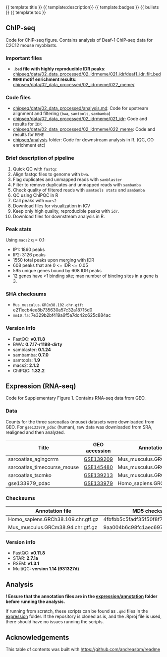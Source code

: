 {{ template:title }}
{{ template:description}}
{{ template:badges }}
{{ bullets }}
{{ template:toc }}


## ChIP-seq

Code for ChIP-seq figure. Contains analysis of Deaf-1 ChIP-seq data for C2C12 mouse myoblasts.

### Important files
- **`.bed` file with highly reproducible IDR peaks**: [chipseq/data/02_data_processed/02_idrmeme/021_idr/deaf1_idr_filt.bed](chipseq/data/02_data_processed/02_idrmeme/021_idr/deaf1_idr_filt.bed)
- **`MEME` motif enrichment results**: [chipseq/data/02_data_processed/02_idrmeme/022_meme/](chipseq/data/02_data_processed/02_idrmeme/022_meme/)

### Code files
- [chipseq/data/02_data_processed/analysis.md](chipseq/data/02_data_processed/analysis.md): Code for upstream alignment and filtering (`bwa`, `samtools`, `sambamba`)
- [chipseq/data/02_data_processed/02_idrmeme/021_idr](chipseq/data/02_data_processed/02_idrmeme/021_idr): Code and results for `IDR` 
- [chipseq/data/02_data_processed/02_idrmeme/022_meme](chipseq/data/02_data_processed/02_idrmeme/022_meme): Code and results for `MEME` 
- [chipseq/analysis](chipseq/analysis/) folder: Code for downstream analysis in R. (QC, GO enrichment etc)

### Brief description of pipeline
1. Quick QC with `fastqc`
2. Align fastqc files to genome with `bwa`. 
3. Flag duplicates and unmapped reads with `samblaster`
4. Filter to remove duplicates and unmapped reads with `sambamba`
5. Check quality of filtered reads with `samtools stats` and `sambamba`
6. QC using ChIPQC in R
6. Call peaks with `macs2`
6. Download files for visualization in IGV 
7. Keep only high quality, reproducible peaks with `idr`. 
8. Download files for downstream analysis in R. 

### Peak stats

Using `macs2` q = 0.1: 

- IP1: 1860 peaks 
- IP2: 3126 peaks
- 1550 total peaks upon merging with IDR 
- 608 peaks that are 0 <= IDR <= 0.05
- 595 unique genes bound by 608 IDR peaks
- 12 genes have >1 binding site; max number of binding sites in a gene is 3. 

### SHA checksums
- `Mus_musculus.GRCm38.102.chr.gtf`: e211ecb4ee8b735630a57c32a18715d0
- `mm10.fa`: 7e329b2bf419a9f5a7dc42c625c884ac

### Version info 

- FastQC: **v0.11.8**
- BWA: **0.7.17-r1198-dirty**
- samblaster: **0.1.24**
- sambamba: **0.7.0**
- samtools: **1.9**
- macs2: **2.1.2**
- ChIPQC: **1.32.2**

## Expression (RNA-seq)

Code for Supplementary Figure 1. Contains RNA-seq data from GEO. 

### Data

Counts for the three sarcoatlas (mouse) datasets were downloaded from GEO. For `gse133979_pdac` (human), raw data was downloaded from SRA, realigned and then analyzed. 

Title                       | GEO accession | Annotation file used 
--------------------------- | ------------- | ----------------------------------
sarcoatlas_agingcrrm        | [GSE139209](https://www.ncbi.nlm.nih.gov/geo/query/acc.cgi?acc=GSE139209) | Mus_musculus.GRCm38.94.chr.gtf.gz
sarcoatlas_timecourse_mouse | [GSE145480](https://www.ncbi.nlm.nih.gov/geo/query/acc.cgi?acc=GSE145480) | Mus_musculus.GRCm38.94.chr.gtf.gz
sarcoatlas_tscmko           | [GSE139213](https://www.ncbi.nlm.nih.gov/geo/query/acc.cgi?acc=GSE139213) | Mus_musculus.GRCm38.94.chr.gtf.gz
gse133979_pdac              | [GSE133979](https://www.ncbi.nlm.nih.gov/geo/query/acc.cgi?acc=GSE133979) | Homo_sapiens.GRCh38.109.chr.gtf.gz

### Checksums

Annotation file                    | MD5 checksum
---------------------------------- | --------------------------------
Homo_sapiens.GRCh38.109.chr.gtf.gz | 4fbfbb5c5fadf35f50f8f7134d7a2412
Mus_musculus.GRCm38.94.chr.gtf.gz  | 9aa004b6c98fc1aec6973af98e22b822

### Version info
- FastQC: **v0.11.8**
- STAR: **2.7.1a**
- RSEM: **v1.3.1**
- MultiQC: **version 1.14 (931327d)**

## Analysis

**! Ensure that the annotation files are in the [expression/annotation](expression/annotation/) folder before running the analysis.**

If running from scratch, these scripts can be found as `.qmd` files in the [expression](expression) folder. If the repository is cloned as is, and the .Rproj file is used, there should have no issues running the scripts.

## Acknowledgements

This table of contents was built with https://github.com/andreasbm/readme




